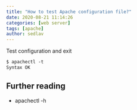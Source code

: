 ```yaml
---
title: "How to test Apache configuration file?"
date: 2020-08-21 11:14:26
categories: [web server]
tags: [apache]
author: sedlav
---
```


Test configuration and exit

```apache
$ apachectl -t
Syntax OK
```

## Further reading

- apachectl -h
